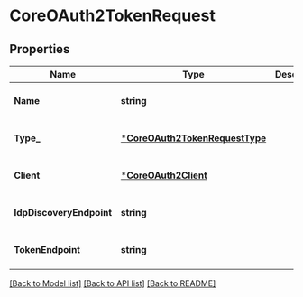 # CoreOAuth2TokenRequest

## Properties
Name | Type | Description | Notes
------------ | ------------- | ------------- | -------------
**Name** | **string** |  | [optional] [default to null]
**Type_** | [***CoreOAuth2TokenRequestType**](coreOAuth2TokenRequestType.md) |  | [optional] [default to null]
**Client** | [***CoreOAuth2Client**](coreOAuth2Client.md) |  | [optional] [default to null]
**IdpDiscoveryEndpoint** | **string** |  | [optional] [default to null]
**TokenEndpoint** | **string** |  | [optional] [default to null]

[[Back to Model list]](../README.md#documentation-for-models) [[Back to API list]](../README.md#documentation-for-api-endpoints) [[Back to README]](../README.md)


